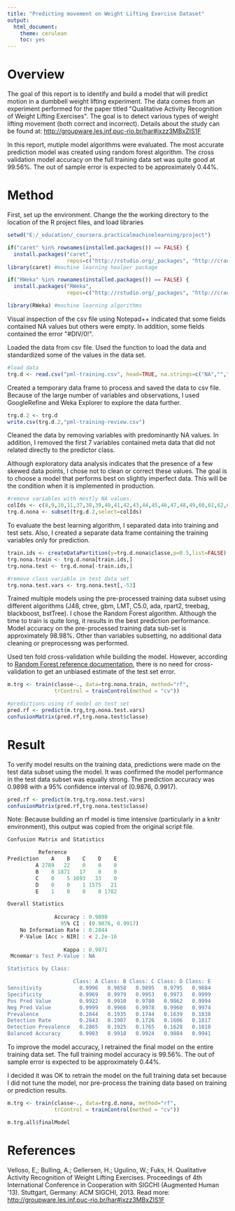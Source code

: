 ```yaml
---
title: "Predicting movement on Weight Lifting Exercise Dataset"
output:
  html_document:
    theme: cerulean
    toc: yes
---
```

# Overview
The goal of this report is to identify and build a model that will predict motion in a dumbbell weight lifting experiment. The data comes from an experiment performed for the paper titled "Qualitative Activity Recognition of Weight Lifting Exercises". The goal is to detect various types of weight lifting movement (both correct and incorrect). Details about the study can be found at: http://groupware.les.inf.puc-rio.br/har#ixzz3MBxZIS1F

In this report, mutiple model algorithms were evaluated. The most accurate prediction model was created using random forest algorithm. The cross validation model accuracy on the full training data set was quite good at 99.56%. The out of sample error is expected to be approximately 0.44%.

# Method
First, set up the environment. Change the the working directory to the location of the R project files, and load libraries


```r
setwd("E:/_education/_coursera.practicalmachinelearning/project")

if("caret" %in% rownames(installed.packages()) == FALSE) {
  install.packages("caret",
                   repos=c("http://rstudio.org/_packages", "http://cran.rstudio.com"))}
library(caret) #machine learning healper package

if("RWeka" %in% rownames(installed.packages()) == FALSE) {
  install.packages("RWeka",
                   repos=c("http://rstudio.org/_packages", "http://cran.rstudio.com"))}

library(RWeka) #machine learning algorithms
```

Visual inspection of the csv file using Notepad++ indicated that some fields contained NA values but others were empty. In addition, some fields contained the error "#DIV/0!". 

Loaded the data from csv file. Used the function to load the data and standardized some of the values in the data set.

```r
#load data
trg.d <- read.csv("pml-training.csv", head=TRUE, na.strings=c("NA","","#DIV/0!"))
```

Created a temporary data frame to process and saved the data to csv file. Because of the large number of variables and observations, I used GoogleRefine and Weka Explorer to explore the data further.


```r
trg.d.2 <- trg.d
write.csv(trg.d.2,"pml-training-review.csv")
```

Cleaned the data by removing variables with predominantly NA values. In addition, I removed the first 7 variables contained meta data that did not related directly to the predictor class. 

Although exploratory data analysis indicates that the presence of a few skewed data points, I chose not to clean or correct these values. The goal is to choose a model that performs best on slightly imperfect data. This will be the condition when it is implemented in production.


```r
#remove variables with mostly NA values.
colIds <- c(8,9,10,11,37,38,39,40,41,42,43,44,45,46,47,48,49,60,61,62,63,64,65,66,67,68,84,85,86,102,113,114,115,116,117,118,119,120,121,122,123,124,140,151,152,153,154,155,156,157,158,159,160)
trg.d.nona <- subset(trg.d.2,select=colIds)
```

To evaluate the best learning algorithm, I separated data into training and test sets. Also, I created a separate data frame containing the training variables only for prediction.


```r
train.ids <- createDataPartition(y=trg.d.nona$classe,p=0.5,list=FALSE)
trg.nona.train <- trg.d.nona[train.ids,]
trg.nona.test <- trg.d.nona[-train.ids,]

#remove class variable in test data set
trg.nona.test.vars <- trg.nona.test[,-53]
```

Trained multiple models using the pre-processed training data subset using different algorithms (J48, ctree, gbm, LMT, C5.0, ada, rpart2, treebag, blackboost, bstTree). I chose the Random Forest algorithm. Although the time to train is quite long, it results in the best prediction performance. Model accuracy on the pre-processed training data sub-set is approximately 98.98%. Other than variables subsetting, no additional data cleaning or preprocessng was performed.

Used ten fold cross-validation while building the model. However, according to [Random Forest reference documentation](See:http://www.stat.berkeley.edu/~breiman/Using_random_forests_V3.1.pdf), there is no need for cross-validation to get an unbiased estimate of the test set error.


```r
m.trg <- train(classe~., data=trg.nona.train, method="rf",
               trControl = trainControl(method = "cv"))

#predictions using rf model on test set
pred.rf <- predict(m.trg,trg.nona.test.vars)
confusionMatrix(pred.rf,trg.nona.test$classe)
```


# Result

To verify model results on the training data, predictions were made on the test data subset using the model. It was confirmed the model performance in the test data subset was equally strong. The prediction accuracy was 0.9898 with a 95% confidence interval of (0.9876, 0.9917). 


```r
pred.rf <- predict(m.trg,trg.nona.test.vars)
confusionMatrix(pred.rf,trg.nona.test$classe)
```

Note: Because building an rf model is time intensive (particularly in a knitr environment), this output was copied from the original script file.


```r
Confusion Matrix and Statistics

          Reference
Prediction    A    B    C    D    E
         A 2789   22    0    0    0
         B    0 1871   17    0    0
         C    0    5 1693   33    0
         D    0    0    1 1575   21
         E    1    0    0    0 1782

Overall Statistics
                                          
               Accuracy : 0.9898          
                 95% CI : (0.9876, 0.9917)
    No Information Rate : 0.2844          
    P-Value [Acc > NIR] : < 2.2e-16       
                                          
                  Kappa : 0.9871          
 Mcnemar's Test P-Value : NA              

Statistics by Class:

                     Class: A Class: B Class: C Class: D Class: E
Sensitivity            0.9996   0.9858   0.9895   0.9795   0.9884
Specificity            0.9969   0.9979   0.9953   0.9973   0.9999
Pos Pred Value         0.9922   0.9910   0.9780   0.9862   0.9994
Neg Pred Value         0.9999   0.9966   0.9978   0.9960   0.9974
Prevalence             0.2844   0.1935   0.1744   0.1639   0.1838
Detection Rate         0.2843   0.1907   0.1726   0.1606   0.1817
Detection Prevalence   0.2865   0.1925   0.1765   0.1628   0.1818
Balanced Accuracy      0.9983   0.9918   0.9924   0.9884   0.9941
```

To improve the model accuracy, I retrained the final model on the entire training data set. The full training model accuracy is 99.56%. The out of sample error is expected to be approximately 0.44%.

I decided it was OK to retrain the model on the full training data set because I did not tune the model, nor pre-process the training data based on training or prediction results.


```r
m.trg <- train(classe~., data=trg.d.nona, method="rf",
               trControl = trainControl(method = "cv"))

m.trg.all$finalModel
```

# References

Velloso, E,; Bulling, A.; Gellersen, H.; Ugulino, W.; Fuks, H. Qualitative Activity Recognition of Weight Lifting Exercises. Proceedings of 4th International Conference in Cooperation with SIGCHI (Augmented Human '13). Stuttgart, Germany: ACM SIGCHI, 2013. 
Read more: http://groupware.les.inf.puc-rio.br/har#ixzz3MBxZIS1F

